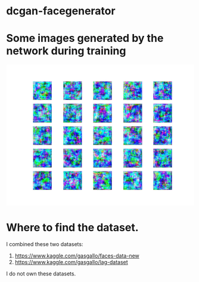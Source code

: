 # dcgan-facegenerator
# Some images generated by the network during training
![Alt Text](https://github.com/AI-Insider/dcgan-facegenerator/blob/master/output_K0lnvE.gif)

# Where to find the dataset.
I combined these two datasets:
1. https://www.kaggle.com/gasgallo/faces-data-new
2. https://www.kaggle.com/gasgallo/lag-dataset

I do not own these datasets.
